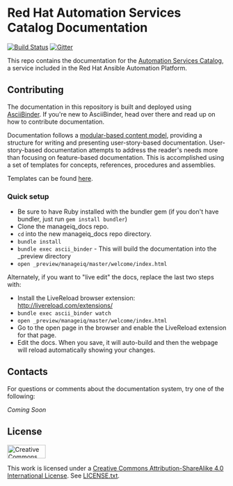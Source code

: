# Red Hat Automation Services Catalog Documentation

[![Build Status](https://travis-ci.org/ManageIQ/catalog_docs.svg?branch=master)](https://travis-ci.org/ManageIQ/catalog_docs)
[![Gitter](https://badges.gitter.im/ManageIQ/catalog_docs.svg)](https://gitter.im/ManageIQ/catalog_docs?utm_source=badge&utm_medium=badge&utm_campaign=pr-badge)

This repo contains the documentation for the [Automation Services Catalog](https://www.ansible.com/products/automation-services-catalog), a service included in the Red Hat Ansible Automation Platform. 

## Contributing

The documentation in this repository is built and deployed using [AsciiBinder](http://asciibinder.org).  If you're new to AsciiBinder, head over there and read up on how to contribute documentation.

Documentation follows a [modular-based content model](https://github.com/redhat-documentation/modular-docs), providing a structure for writing and presenting user-story-based documentation. User-story-based documentation attempts to address the reader's needs more than focusing on feature-based documentation. This is accomplished using a set of templates for concepts, references, procedures and assemblies. 

Templates can be found [here](https://github.com/redhat-documentation/modular-docs/tree/master/modular-docs-manual/files). 



### Quick setup

* Be sure to have Ruby installed with the bundler gem (if you don't have bundler, just run `gem install bundler`)
* Clone the manageiq_docs repo.
* `cd` into the new manageiq_docs repo directory.
* `bundle install`
* `bundle exec ascii_binder` - This will build the documentation into the _preview directory
* `open _preview/manageiq/master/welcome/index.html`

Alternately, if you want to "live edit" the docs, replace the last two steps with:

* Install the LiveReload browser extension: http://livereload.com/extensions/
* `bundle exec ascii_binder watch`
* `open _preview/manageiq/master/welcome/index.html`
* Go to the open page in the browser and enable the LiveReload extension for that page.
* Edit the docs.  When you save, it will auto-build and then the webpage will reload automatically showing your changes.

## Contacts

For questions or comments about the documentation system, try one of the following:

_Coming Soon_

## License

<img src="https://camo.githubusercontent.com/5b90073c55c29f75739b4b8f8ec044c82722a41c/687474703a2f2f6d6972726f72732e6372656174697665636f6d6d6f6e732e6f72672f70726573736b69742f627574746f6e732f38387833312f7376672f62792d73612e737667" alt="Creative Commons License" data-canonical-src="http://mirrors.creativecommons.org/presskit/buttons/88x31/svg/by-sa.svg" height="31px" width="88px">

This work is licensed under a [Creative Commons Attribution-ShareAlike 4.0 International License](http://creativecommons.org/licenses/by-sa/4.0/).
See [LICENSE.txt](LICENSE.txt).
